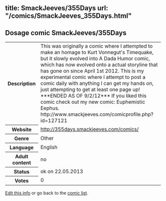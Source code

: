 title: SmackJeeves/355Days
url: "/comics/SmackJeeves_355Days.html"
---
Dosage comic SmackJeeves/355Days
-----------------------------------------

<p id="msg"></p>
<script type="text/javascript">
if (window.location.search === '?edit_info_mail=sent_ok') {
  var elem = document.getElementById("msg");
  elem.innerHTML = 'Edited information sucessfully sent for review, which is usually done daily. Thanks!';
  elem.className = 'ok';
}
</script>
<table class="comicinfo">
<tr>
<th>Description</th><td>This was originally a comic where I attempted to make an homage to Kurt Vonnegut's Timequake, but it slowly evolved into A Dada Humor comic, which has now evolved onto a actual storyline that has gone on since April 1st 2012. This is my experimental comic where I attempt to post a comic daily with anything I can get my hands on, just attempting to get at least one page up! ***ENDED AS OF 9/2/12*** If you liked this comic check out my new comic: Euphemistic Eephus. http://www.smackjeeves.com/comicprofile.php?id=127121</td>
</tr>
<tr>
<th>Website</th><td><a href="http://355days.smackjeeves.com/comics/">http://355days.smackjeeves.com/comics/</a></td>
</tr>
<tr>
<th>Genre</th><td>Other</td>
</tr>
<tr>
<th>Language</th><td>English</td>
</tr>
<tr>
<th>Adult content</th><td>no</td>
</tr>
<tr>
<th>Status</th><td>ok on 22.05.2013</td>
</tr>
<tr>
<th>Votes</th><td>0</td>
</tr>
</table>

[Edit this info](SmackJeeves_355Days_edit.html) or go back to the [comic list](../comic-index.html).
